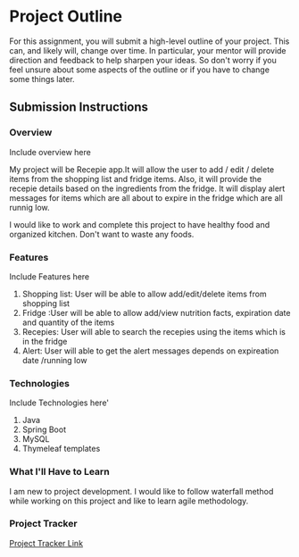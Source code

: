 # Project Outline
For this assignment, you will submit a high-level outline of your project. This can, and likely will, change over time. In particular, your mentor will provide direction and feedback to help sharpen your ideas. So don't worry if you feel unsure about some aspects of the outline or if you have to change some things later.

## Submission Instructions

### Overview
Include overview here

My project will be Recepie app.It will allow the user to add / edit / delete items from the shopping list and fridge items. Also, it will provide the recepie details based on the ingredients from the fridge. It will display alert messages for items which are all about to expire in the fridge which are all runnig low.

I would like to work and complete this project to have healthy food and organized kitchen. Don't want to waste any foods.

### Features
Include Features here

<ol>
<li>Shopping list: User will be able to allow add/edit/delete items from shopping list</li>
<li>Fridge :User will be able to allow add/view nutrition facts, expiration date and quantity of the items</li>
<li>Recepies: User will able to search the recepies using the items which is in the fridge</li>
<li>Alert: User will able to get the alert messages depends on expireation date /running low</li>
</ol>

### Technologies
Include Technologies here'

<ol>
<li>Java</li>
<li>Spring Boot</li>
<li>MySQL</li>
<li>Thymeleaf templates</li>
</ol>

### What I'll Have to Learn
I am new to project development. I would like to follow waterfall method while working on this project and like to learn agile methodology.

### Project Tracker
[Project Tracker Link](https://trello.com/b/zcqwrCwL/zac-o-group-b)

